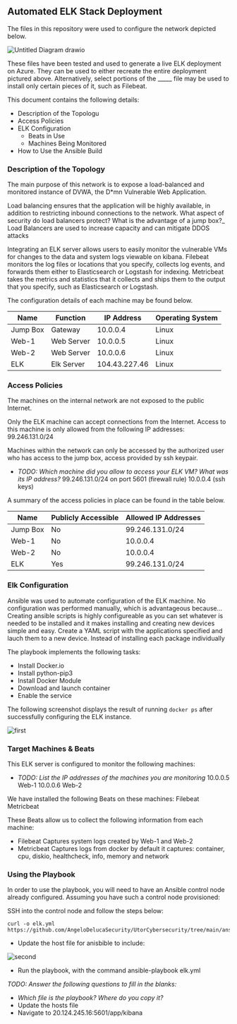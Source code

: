 ## Automated ELK Stack Deployment

The files in this repository were used to configure the network depicted below.


![Untitled Diagram drawio](https://user-images.githubusercontent.com/96212470/146653256-6d81fe39-3d7e-4251-ac24-b96ac66132dd.png)



These files have been tested and used to generate a live ELK deployment on Azure. They can be used to either recreate the entire deployment pictured above. Alternatively, select portions of the _____ file may be used to install only certain pieces of it, such as Filebeat.

This document contains the following details:
- Description of the Topologu
- Access Policies
- ELK Configuration
  - Beats in Use
  - Machines Being Monitored
- How to Use the Ansible Build


### Description of the Topology

The main purpose of this network is to expose a load-balanced and monitored instance of DVWA, the D*mn Vulnerable Web Application.

Load balancing ensures that the application will be highly available, in addition to restricting inbound connections to the network.
What aspect of security do load balancers protect? What is the advantage of a jump box?_
Load Balancers are used to increase capacity and can mitigate DDOS attacks

Integrating an ELK server allows users to easily monitor the vulnerable VMs for changes to the data and system logs viewable on kibana.
Filebeat monitors the log files or locations that you specify, collects log events, and forwards them either to Elasticsearch or Logstash for indexing.
Metricbeat takes the metrics and statistics that it collects and ships them to the output that you specify, such as Elasticsearch or Logstash.

The configuration details of each machine may be found below.

| Name     | Function    | IP Address    | Operating System |
|----------|-------------|---------------|------------------|
| Jump Box | Gateway     | 10.0.0.4      | Linux            |
| Web-1    | Web Server  | 10.0.0.5      | Linux            |
| Web-2    | Web Server  | 10.0.0.6      | Linux            |
| ELK      | Elk Server  | 104.43.227.46 | Linux            |

### Access Policies

The machines on the internal network are not exposed to the public Internet. 

Only the ELK machine can accept connections from the Internet. Access to this machine is only allowed from the following IP addresses:
99.246.131.0/24 

Machines within the network can only be accessed by the authorized user who has access to the jump box, access provided by ssh keypair.
- _TODO: Which machine did you allow to access your ELK VM? What was its IP address?_
99.246.131.0/24 on port 5601 (firewall rule)
10.0.0.4 (ssh keys)

A summary of the access policies in place can be found in the table below.

| Name     | Publicly Accessible | Allowed IP Addresses |
|----------|---------------------|----------------------|
| Jump Box | No                  | 99.246.131.0/24      |
| Web-1    | No                  | 10.0.0.4             |
| Web-2    | No                  | 10.0.0.4             |
| ELK      | Yes                 | 99.246.131.0/24      |

### Elk Configuration

Ansible was used to automate configuration of the ELK machine. No configuration was performed manually, which is advantageous because...
Creating ansible scripts is highly configureable as you can set whatever is needed to be installed and it makes installing and creating new devices 
simple and easy. Create a YAML script with the applications specified and lauch them to a new device. Instead of installing each package individually 

The playbook implements the following tasks:
- Install Docker.io
- Install python-pip3
- Install Docker Module
- Download and launch container
- Enable the service

The following screenshot displays the result of running `docker ps` after successfully configuring the ELK instance.

![first](https://user-images.githubusercontent.com/96212470/146652728-2ff7bdca-2ab4-443d-a624-d51638dfcce8.PNG)


### Target Machines & Beats
This ELK server is configured to monitor the following machines:
- _TODO: List the IP addresses of the machines you are monitoring_
10.0.0.5 Web-1
10.0.0.6 Web-2

We have installed the following Beats on these machines:
Filebeat
Metricbeat

These Beats allow us to collect the following information from each machine:
- Filebeat Captures system logs created by Web-1 and Web-2
- Metricbeat Captures logs from docker by default it captures: container, cpu, diskio, healthcheck, info, memory and network

### Using the Playbook
In order to use the playbook, you will need to have an Ansible control node already configured. Assuming you have such a control node provisioned: 

SSH into the control node and follow the steps below:
```
curl -o elk.yml https://github.com/AngeloDelucaSecurity/UtorCybersecurity/tree/main/ansible/elk.yml

```

- Update the host file for anisbible to include:

![second](https://user-images.githubusercontent.com/96212470/146652709-de90337a-e352-4ddf-a345-01aa08167752.PNG)


- Run the playbook, with the command ansible-playbook elk.yml

_TODO: Answer the following questions to fill in the blanks:_
- _Which file is the playbook? Where do you copy it?_
- Update the hosts file
- Navigate to 20.124.245.16:5601/app/kibana


